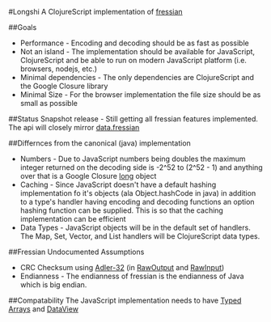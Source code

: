#Longshi
A ClojureScript implementation of [fressian](https://github.com/Datomic/fressian)

##Goals
* Performance - Encoding and decoding should be as fast as possible
* Not an island - The implementation should be available for JavaScript, ClojureScript and be able to run on modern JavaScript platform (i.e. browsers, nodejs, etc.)
* Minimal dependencies - The only dependencies are ClojureScript and the Google Closure library
* Minimal Size - For the browser implementation the file size should be as small as possible

##Status
Snapshot release - Still getting all fressian features implemented.  The api will closely mirror [data.fressian](https://github.com/clojure/data.fressian)

##Differnces from the canonical (java) implementation
* Numbers - Due to JavaScript numbers being doubles the maximum integer returned on the decoding side is -2^52 to (2^52 - 1) and anything over that is a Google Closure [long](http://docs.closure-library.googlecode.com/git/class_goog_math_Long.html) object
* Caching -  Since JavaScript doesn't have a default hashing implementation fo it's objects (ala Object.hashCode in java) in addition to a type's handler having encoding and decoding functions an option hashing function can be supplied.  This is so that the caching implementation can be efficient
* Data Types - JavaScript objects will be in the default set of handlers.  The Map, Set, Vector, and List handlers will be ClojureScript data types.

##Fressian Undocumented Assumptions
* CRC Checksum using [Adler-32](http://en.wikipedia.org/wiki/Adler-32) (in [RawOutput](https://github.com/Datomic/fressian/blob/master/src/org/fressian/impl/RawOutput.java) and [RawInput](https://github.com/Datomic/fressian/blob/master/src/org/fressian/impl/RawInput.java))
* Endianness - The endianness of fressian is the endianness of Java which is big endian.

##Compatability
The JavaScript implementation needs to have [Typed Arrays](https://developer.mozilla.org/en-US/docs/Web/JavaScript/Typed_arrays) and [DataView](https://developer.mozilla.org/en-US/docs/Web/API/DataView)
